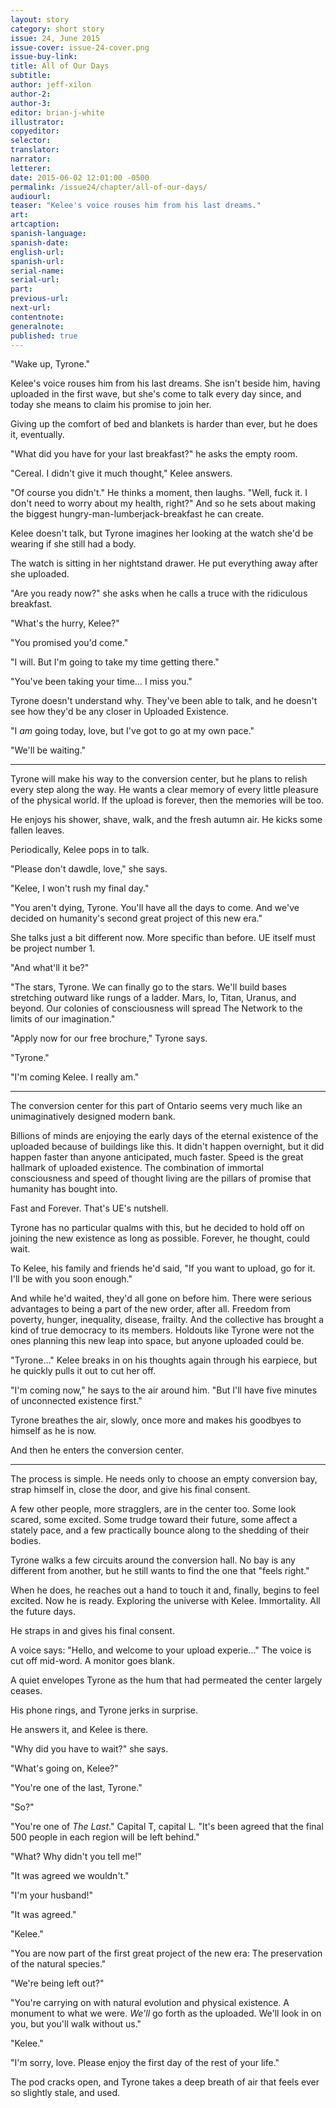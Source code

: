 ```yaml
---
layout: story
category: short story
issue: 24, June 2015
issue-cover: issue-24-cover.png
issue-buy-link:
title: All of Our Days
subtitle:
author: jeff-xilon
author-2:
author-3:
editor: brian-j-white
illustrator:
copyeditor:
selector:
translator:
narrator:
letterer:
date: 2015-06-02 12:01:00 -0500
permalink: /issue24/chapter/all-of-our-days/
audiourl:
teaser: "Kelee's voice rouses him from his last dreams."
art:
artcaption:
spanish-language:
spanish-date:
english-url:
spanish-url:
serial-name:
serial-url:
part:
previous-url:
next-url:
contentnote:
generalnote:
published: true
---
```


"Wake up, Tyrone."

Kelee's voice rouses him from his last dreams. She isn't beside him, having uploaded in the first wave, but she's come to talk every day since, and today she means to claim his promise to join her.

Giving up the comfort of bed and blankets is harder than ever, but he does it, eventually.

"What did you have for your last breakfast?" he asks the empty room.

"Cereal. I didn't give it much thought," Kelee answers.

"Of course you didn't." He thinks a moment, then laughs. "Well, fuck it. I don't need to worry about my health, right?" And so he sets about making the biggest hungry-man-lumberjack-breakfast he can create.

Kelee doesn't talk, but Tyrone imagines her looking at the watch she'd be wearing if she still had a body.

The watch is sitting in her nightstand drawer. He put everything away after she uploaded.

"Are you ready now?" she asks when he calls a truce with the ridiculous breakfast.

"What's the hurry, Kelee?"

"You promised you'd come."

"I will. But I'm going to take my time getting there."

"You've been taking your time… I miss you."

Tyrone doesn't understand why. They've been able to talk, and he doesn't see how they'd be any closer in Uploaded Existence.

"I _am_ going today, love, but I've got to go at my own pace."

"We'll be waiting."

----

Tyrone will make his way to the conversion center, but he plans to relish every step along the way. He wants a clear memory of every little pleasure of the physical world. If the upload is forever, then the memories will be too.

He enjoys his shower, shave, walk, and the fresh autumn air. He kicks some fallen leaves.

Periodically, Kelee pops in to talk.

"Please don't dawdle, love," she says.

"Kelee, I won't rush my final day."

"You aren't dying, Tyrone. You'll have all the days to come. And we've decided on humanity's second great project of this new era."

She talks just a bit different now. More specific than before. UE itself must be project number 1.

"And what'll it be?"

"The stars, Tyrone. We can finally go to the stars. We'll build bases stretching outward like rungs of a ladder. Mars, Io, Titan, Uranus, and beyond. Our colonies of consciousness will spread The Network to the limits of our imagination."

"Apply now for our free brochure," Tyrone says.

"Tyrone."

"I'm coming Kelee. I really am."

----

The conversion center for this part of Ontario seems very much like an unimaginatively designed modern bank.

Billions of minds are enjoying the early days of the eternal existence of the uploaded because of buildings like this. It didn't happen overnight, but it did happen faster than anyone anticipated, much faster. Speed is the great hallmark of uploaded existence. The combination of immortal consciousness and speed of thought living are the pillars of promise that humanity has bought into.

Fast and Forever. That's UE's nutshell.

Tyrone has no particular qualms with this, but he decided to hold off on joining the new existence as long as possible. Forever, he thought, could wait.

To Kelee, his family and friends he'd said, "If you want to upload, go for it. I'll be with you soon enough."

And while he'd waited, they'd all gone on before him. There were serious advantages to being a part of the new order, after all. Freedom from poverty, hunger, inequality, disease, frailty. And the collective has brought a kind of true democracy to its members. Holdouts like Tyrone were not the ones planning this new leap into space, but anyone uploaded could be.

"Tyrone…" Kelee breaks in on his thoughts again through his earpiece, but he quickly pulls it out to cut her off.

"I'm coming now," he says to the air around him. "But I'll have five minutes of unconnected existence first."

Tyrone breathes the air, slowly, once more and makes his goodbyes to himself as he is now.

And then he enters the conversion center.

----

The process is simple. He needs only to choose an empty conversion bay, strap himself in, close the door, and give his final consent.

A few other people, more stragglers, are in the center too. Some look scared, some excited. Some trudge toward their future, some affect a stately pace, and a few practically bounce along to the shedding of their bodies.

Tyrone walks a few circuits around the conversion hall. No bay is any different from another, but he still wants to find the one that "feels right."

When he does, he reaches out a hand to touch it and, finally, begins to feel excited. Now he is ready. Exploring the universe with Kelee. Immortality. All the future days.

He straps in and gives his final consent.

A voice says: "Hello, and welcome to your upload experie…" The voice is cut off mid-word. A monitor goes blank.

A quiet envelopes Tyrone as the hum that had permeated the center largely ceases.

His phone rings, and Tyrone jerks in surprise.

He answers it, and Kelee is there.

"Why did you have to wait?" she says.

"What's going on, Kelee?"

"You're one of the last, Tyrone."

"So?"

"You're one of _The Last_." Capital T, capital L. "It's been agreed that the final 500 people in each region will be left behind."

"What? Why didn't you tell me!"

"It was agreed we wouldn't."

"I'm your husband!"

"It was agreed."

"Kelee."

"You are now part of the first great project of the new era: The preservation of the natural species."

"We're being left out?"

"You're carrying on with natural evolution and physical existence. A monument to what we were. _We'll_ go forth as the uploaded. We'll look in on you, but you'll walk without us."

"Kelee."

"I'm sorry, love. Please enjoy the first day of the rest of your life."

The pod cracks open, and Tyrone takes a deep breath of air that feels ever so slightly stale, and used.

